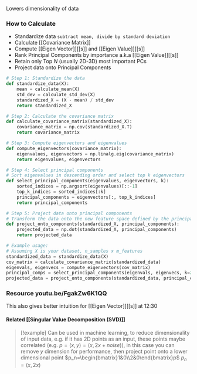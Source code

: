 Lowers dimensionality of data
### How to Calculate
- Standardize data `subtract mean, divide by standard deviation`
- Calculate [[Covariance Matrix]]
- Compute [[Eigen Vector]][[s]] and [[Eigen Value]][[s]]
- Rank Principal Components by importance a.k.a [[Eigen Value]][[s]]
- Retain only Top $N$ (usually 2D-3D) most important PCs
- Project data onto Principal Components
```python
# Step 1: Standardize the data
def standardize_data(X):
    mean = calculate_mean(X)
    std_dev = calculate_std_dev(X)
    standardized_X = (X - mean) / std_dev
    return standardized_X

# Step 2: Calculate the covariance matrix
def calculate_covariance_matrix(standardized_X):
    covariance_matrix = np.cov(standardized_X.T)
    return covariance_matrix

# Step 3: Compute eigenvectors and eigenvalues
def compute_eigenvectors(covariance_matrix):
    eigenvalues, eigenvectors = np.linalg.eig(covariance_matrix)
    return eigenvalues, eigenvectors

# Step 4: Select principal components
# Sort eigenvalues in descending order and select top k eigenvectors
def select_principal_components(eigenvalues, eigenvectors, k):
    sorted_indices = np.argsort(eigenvalues)[::-1]
    top_k_indices = sorted_indices[:k]
    principal_components = eigenvectors[:, top_k_indices]
    return principal_components

# Step 5: Project data onto principal components
# Transform the data onto the new feature space defined by the principal components
def project_onto_components(standardized_X, principal_components):
    projected_data = np.dot(standardized_X, principal_components)
    return projected_data

# Example usage:
# Assuming X is your dataset, n_samples x m_features
standardized_data = standardize_data(X)
cov_matrix = calculate_covariance_matrix(standardized_data)
eigenvals, eigenvecs = compute_eigenvectors(cov_matrix)
principal_comps = select_principal_components(eigenvals, eigenvecs, k=2)
projected_data = project_onto_components(standardized_data, principal_comps)

```
### Resource youtu.be/FgakZw6K1QQ
This also gives better intuition for [[Eigen Vector]][[s]] at 12:30
#### Related [[Singular Value Decomposition (SVD)]]

> [!example] Can be used in machine learning, to reduce dimensionality of input data, e.g. if it has 2D points as an input,
> these points maybe correlated (e.g. $p=(x,y)=(x,2x+noise)$),
> in this case you can remove $y$ dimension for performance,
> then project point onto a lower dimensional point
> $p_n=\begin{bmatrix}1&0\\2&0\end{bmatrix}p$
> $p_n=(x,2x)$

